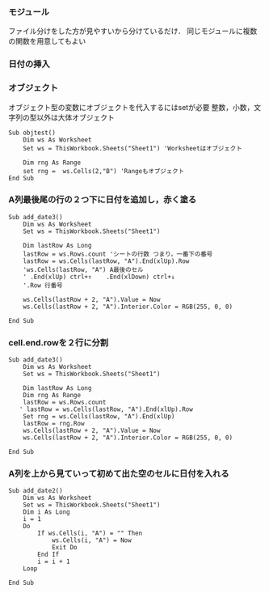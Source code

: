 
### モジュール
ファイル分けをした方が見やすいから分けているだけ．
同じモジュールに複数の関数を用意してもよい

### 日付の挿入
### オブジェクト
オブジェクト型の変数にオブジェクトを代入するにはsetが必要
整数，小数，文字列の型以外は大体オブジェクト
```
Sub objtest()
    Dim ws As Worksheet
    Set ws = ThisWorkbook.Sheets("Sheet1") 'Worksheetはオブジェクト
    
	Dim rng As Range
	set rng =  ws.Cells(2,"B") 'Rangeもオブジェクト
End Sub
```
### A列最後尾の行の２つ下に日付を追加し，赤く塗る
```
Sub add_date3()
    Dim ws As Worksheet
    Set ws = ThisWorkbook.Sheets("Sheet1")
    
    Dim lastRow As Long
    lastRow = ws.Rows.count 'シートの行数 つまり，一番下の番号
    lastRow = ws.Cells(lastRow, "A").End(xlUp).Row 
	'ws.Cells(lastRow, "A") A最後のセル
	' .End(xlUp) ctrl+↑    .End(xlDown) ctrl+↓
	'.Row 行番号
	 
    ws.Cells(lastRow + 2, "A").Value = Now
    ws.Cells(lastRow + 2, "A").Interior.Color = RGB(255, 0, 0)

End Sub
```

### cell.end.rowを２行に分割
```
Sub add_date3()
    Dim ws As Worksheet
    Set ws = ThisWorkbook.Sheets("Sheet1")
    
    Dim lastRow As Long
    Dim rng As Range
    lastRow = ws.Rows.count
   ' lastRow = ws.Cells(lastRow, "A").End(xlUp).Row
    Set rng = ws.Cells(lastRow, "A").End(xlUp)
    lastRow = rng.Row
    ws.Cells(lastRow + 2, "A").Value = Now
    ws.Cells(lastRow + 2, "A").Interior.Color = RGB(255, 0, 0)

End Sub

```
### A列を上から見ていって初めて出た空のセルに日付を入れる
```
Sub add_date2()
    Dim ws As Worksheet
    Set ws = ThisWorkbook.Sheets("Sheet1")
    Dim i As Long
    i = 1
    Do
        If ws.Cells(i, "A") = "" Then
            ws.Cells(i, "A") = Now
            Exit Do
        End If
        i = i + 1
    Loop
    
End Sub

```